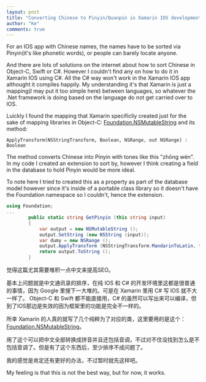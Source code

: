 ```yaml
--- 
layout: post
title: "Converting Chinese to Pinyin/Quanpin in Xamarin IOS development"
author: "Ke"
comments: true
---
```

For an IOS app with Chinese names, the names have to be sorted via Pinyin(it's like phonetic words), or people can barely locate anyone. 

And there are lots of solutions on the internet about how to sort Chinese in Object-C, Swift or C#. However I couldn't find any on how to do it in Xamarin IOS using C#. All the C# way won't work in the Xamarin IOS app althought it compiles happily. My understanding it's that Xamarin is just a mapping(I may put it too simple here) between languages, so whatever the .Net framework is doing based on the language do not get carried over to IOS. 

Luickly I found the mapping that Xamarin specificliy created just for the sake of mapping libraries in Object-C: [Foundation.NSMutableString](https://developer.xamarin.com/api/type/Foundation.NSMutableString/) and its method: 

```cssharp
ApplyTransform(NSStringTransform, Boolean, NSRange, out NSRange) : Boolean
```
The method converts Chinese into Pinyin with tones like this "zhōng wén". In my code I created an extension to sort by, however I think creating a field in the database to hold Pinyin would be more ideal.

To note here I tried to created this as a property as part of the database model however since it's inside of a portable class library so it doesn't have the Foundation namespace so I couldn't, hence the extension.

```csharp
using Foundation;
...
		public static string GetPinyin (this string input)
		{
			var output = new NSMutableString ();
			output.SetString (new NSString (input));
			var dumy = new NSRange ();
			output.ApplyTransform (NSStringTransform.MandarinToLatin, false, new NSRange (0, output.Length), out dumy);
			return output.ToString ();
		}
```

觉得这篇尤其需要堆积一点中文来提高SEO。

基本上问题就是中文通讯录的排序，在纯 IOS 和 C# 的开发环境里这都是很普通的事情，因为 Google 里搜下一大堆的。可是在 Xamarin 里用 C# 写 IOS 就不大一样了。 Object-C 和 Swift 都不能直接用，C# 的虽然可以写出来可以编译，但到了IOS那边是失效的因为框架里的功能是完全不一样的。

所幸 Xamarin 的人真的就写了几个纯粹为了对应的类，这里要用的是这个： [Foundation.NSMutableString](https://developer.xamarin.com/api/type/Foundation.NSMutableString/)。

用了这个可以把中文全部转换成拼音并且还包括音调，不过对不住没找到怎么是不包括音调了。但是有了这个东西后，至少排序不成问题了。

我的感觉是肯定还有更好的办法，不过暂时就先这样吧。

My feeling is that this is not the best way, but for now, it works.